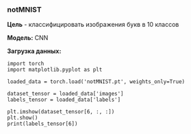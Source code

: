 ### notMNIST

__Цель__ - классифицировать изображения букв в 10 классов

__Модель:__ CNN


__Загрузка данных:__ 

```
import torch
import matplotlib.pyplot as plt

loaded_data = torch.load('notMNIST.pt', weights_only=True)

dataset_tensor = loaded_data['images']
labels_tensor = loaded_data['labels']

plt.imshow(dataset_tensor[6, :, :])
plt.show()
print(labels_tensor[6])
```
